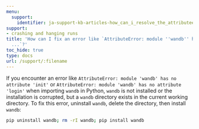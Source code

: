 ```yaml
---
menu:
  support:
    identifier: ja-support-kb-articles-how_can_i_resolve_the_attributeerror_module_wandb_has_no_attribute
support:
- crashing and hanging runs
title: 'How can I fix an error like `AttributeError: module ''wandb'' has no attribute
  ...`?'
toc_hide: true
type: docs
url: /support/:filename
---
```


If you encounter an error like `AttributeError: module 'wandb' has no attribute 'init'` or `AttributeError: module 'wandb' has no attribute 'login'` when importing `wandb` in Python, `wandb` is not installed or the installation is corrupted, but a `wandb` directory exists in the current working directory. To fix this error, uninstall `wandb`, delete the directory, then install `wandb`:

```bash
pip uninstall wandb; rm -rI wandb; pip install wandb
```
